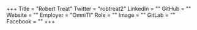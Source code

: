+++
Title = "Robert Treat"
Twitter = "robtreat2"
LinkedIn = ""
GitHub = ""
Website = ""
Employer = "OmniTI"
Role = ""
Image = ""
GitLab = ""
Facebook = ""
+++
